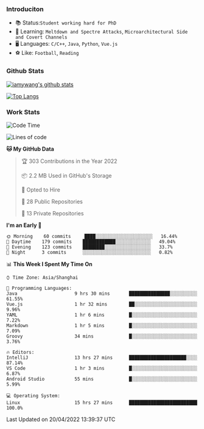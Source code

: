 ### Introduciton

- 📚 Status:`Student working hard for PhD`
- 🔎 Learning: `Meltdown and Spectre Attacks`, `Microarchitectural Side and Covert Channels`
- 🖥️ Languages: `C/C++`, `Java`, `Python`, `Vue.js`
- ⚽ Like: `Football`, `Reading`

### Github Stats

[![iamywang's github stats](https://github-readme-stats.vercel.app/api?username=iamywang&count_private=true&show_icons=true)]()

[![Top Langs](https://github-readme-stats.vercel.app/api/top-langs/?username=iamywang&layout=compact)]()

### Work Stats

<!--START_SECTION:waka-->
![Code Time](http://img.shields.io/badge/Code%20Time-274%20hrs%2019%20mins-blue)

![Lines of code](https://img.shields.io/badge/From%20Hello%20World%20I%27ve%20Written-275%20Thousand%20lines%20of%20code-blue)

**🐱 My GitHub Data** 

> 🏆 303 Contributions in the Year 2022
 > 
> 📦 2.2 MB Used in GitHub's Storage 
 > 
> 💼 Opted to Hire
 > 
> 📜 28 Public Repositories 
 > 
> 🔑 13 Private Repositories  
 > 
**I'm an Early 🐤** 

```text
🌞 Morning    60 commits     ████░░░░░░░░░░░░░░░░░░░░░   16.44% 
🌆 Daytime    179 commits    ████████████░░░░░░░░░░░░░   49.04% 
🌃 Evening    123 commits    ████████░░░░░░░░░░░░░░░░░   33.7% 
🌙 Night      3 commits      ░░░░░░░░░░░░░░░░░░░░░░░░░   0.82%

```


📊 **This Week I Spent My Time On** 

```text
⌚︎ Time Zone: Asia/Shanghai

💬 Programming Languages: 
Java                     9 hrs 30 mins       ███████████████░░░░░░░░░░   61.55% 
Vue.js                   1 hr 32 mins        ██░░░░░░░░░░░░░░░░░░░░░░░   9.96% 
YAML                     1 hr 6 mins         █░░░░░░░░░░░░░░░░░░░░░░░░   7.22% 
Markdown                 1 hr 5 mins         █░░░░░░░░░░░░░░░░░░░░░░░░   7.09% 
Groovy                   34 mins             █░░░░░░░░░░░░░░░░░░░░░░░░   3.76%

🔥 Editors: 
IntelliJ                 13 hrs 27 mins      █████████████████████░░░░   87.14% 
VS Code                  1 hr 3 mins         █░░░░░░░░░░░░░░░░░░░░░░░░   6.87% 
Android Studio           55 mins             █░░░░░░░░░░░░░░░░░░░░░░░░   5.99%

💻 Operating System: 
Linux                    15 hrs 27 mins      █████████████████████████   100.0%

```


 Last Updated on 20/04/2022 13:39:37 UTC
<!--END_SECTION:waka-->
